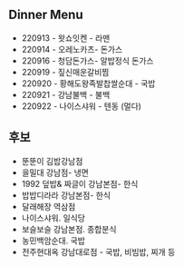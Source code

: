 ## Dinner Menu

- 220913 - 왓쇼잇켄 - 라맨
- 220914 - 오레노카츠- 돈가스
- 220916 - 청담돈가스- 알밥정식 돈가스
- 220919 - 짚신매운갈비찜
- 220920 - 황해도왕족발찹쌀순대 - 국밥
- 220921 - 강남불백 - 불백
- 220922 - 나이스샤워 - 텐동 (멀다)

## 후보
- 뚠뚠이 김밥강남점
- 을밀대 강남점- 냉면
- 1992 덮밥& 짜글이 강남본점- 한식
- 밥밥디라라 강남본점- 한식
- 달래해장 역삼점
- 나이스샤워. 일식당
- 보슬보슬 강남본점. 종합분식
- 농민백암순대. 국밥
- 전주현대옥 강남대로점 - 국밥, 비빔밥, 찌개 등


